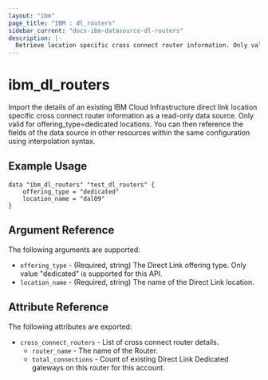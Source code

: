 ```yaml
---
layout: "ibm"
page_title: "IBM : dl_routers"
sidebar_current: "docs-ibm-datasource-dl-routers"
description: |-
  Retrieve location specific cross connect router information. Only valid for offering_type=dedicated locations.
---
```


# ibm\_dl_routers

Import the details of an existing IBM Cloud Infrastructure direct link location specific cross connect router information as a read-only data source. Only valid for offering_type=dedicated locations. You can then reference the fields of the data source in other resources within the same configuration using interpolation syntax.


## Example Usage

```hcl
data "ibm_dl_routers" "test_dl_routers" {
	offering_type = "dedicated"
	location_name = "dal09"
}
```

## Argument Reference

The following arguments are supported:

* `offering_type` - (Required, string) The Direct Link offering type. Only value "dedicated" is supported for this API.
* `location_name` - (Required, string) The name of the Direct Link location.

## Attribute Reference

The following attributes are exported:

* `cross_connect_routers` - List of cross connect router details.
  * `router_name` - The name of the Router.
  * `total_connections` - Count of existing Direct Link Dedicated gateways on this router for this account.


